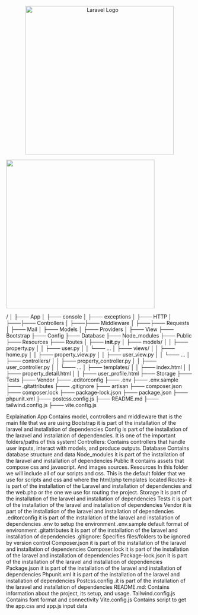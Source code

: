 <p align="center"><a href="https://laravel.com" target="_blank"><img src="https://raw.githubusercontent.com/laravel/art/master/logo-lockup/5%20SVG/2%20CMYK/1%20Full%20Color/laravel-logolockup-cmyk-red.svg" width="400" alt="Laravel Logo"></a></p>
<div><img src="https://dev-vincentelipe.pantheonsite.io/wp-content/uploads/2023/11/siteLogo.png" width="400"></div>

/
│
├─── App
│    ├─── console
│    ├─── exceptions
│    ├─── HTTP
│    ├───├─── Controllers
│    ├───├─── Middleware
│    ├───├─── Requests
│    ├─── Mail
│    ├─── Models
│    ├─── Providers
│    ├─── View
├─── Bootstrap
├─── Config
├─── Database
├─── Node_modules
├─── Public
├─── Resources
├─── Routes
│    ├─── __init__.py
│    ├─── models/
│    │    ├─── property.py
│    │    ├─── user.py
│    │    └─── ...
│    ├─── views/
│    │    ├─── home.py
│    │    ├─── property_view.py
│    │    ├─── user_view.py
│    │    └─── ...
│    ├─── controllers/
│    │    ├─── property_controller.py
│    │    ├─── user_controller.py
│    │    └─── ...
│    ├─── templates/
│    │    ├─── index.html
│    │    ├─── property_detail.html
│    │    ├─── user_profile.html
├─── Storage
├─── Tests
├─── Vendor
├─── .editorconfig
├─── .env
├─── .env.sample
├─── .gitattributes
├─── .gitignore
├─── artisan
├─── composer.json
├─── composer.lock
├─── package-lock.json
├─── package.json
├─── phpunit.xml
├─── postcss.config.js
├─── README.md
├─── tailwind.config.js
├─── vite.config.js





Explaination
App Contains model, controllers and middleware that is the main file that we are using
Bootstrap it is part of the installation of the laravel and installation of dependencies
Config is part of the installation of the laravel and installation of dependencies. It is one of the important folders/paths of this system!
Controllers: Contains controllers that handle user inputs, interact with models, and produce outputs.
Database Contains database structure and data 
Node_modules it is part of the installation of the laravel and installation of dependencies
Public It contains assets that compose css and javascript. And images sources. 
Resources In this folder we will include all of our scripts and css. This is the default folder that we use for scripts and css and where the html/php templates located
Routes-  it is part of the installation of the Laravel and installation of dependencies and the  web.php or the one we use for routing the project.
Storage it is part of the installation of the laravel and installation of dependencies
Tests it is part of the installation of the laravel and installation of dependencies
Vendor it is part of the installation of the laravel and installation of dependencies
.editorconfig it is part of the installation of the laravel and installation of dependencies
.env to setup the environment
.env.sample default format of environment
.gitattributes it is part of the installation of the laravel and installation of dependencies
.gitignore: Specifies files/folders to be ignored by version control 
Composer.json it is part of the installation of the laravel and installation of dependencies
Composer.lock it is part of the installation of the laravel and installation of dependencies
Package-lock.json it is part of the installation of the laravel and installation of dependencies
Package.json it is part of the installation of the laravel and installation of dependencies
Phpunit.xml  it is part of the installation of the laravel and installation of dependencies
Postcss.config .it is part of the installation of the laravel and installation of dependencies
README.md: Contains information about the project, its setup, and usage.
Tailwind.config.js Contains font format and connectivity
Vite.config.js Contains script to get the app.css and app.js input data

